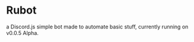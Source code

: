 # Rubot
<p>a Discord.js simple bot made to automate basic stuff, currently running on v0.0.5 Alpha.</p>
